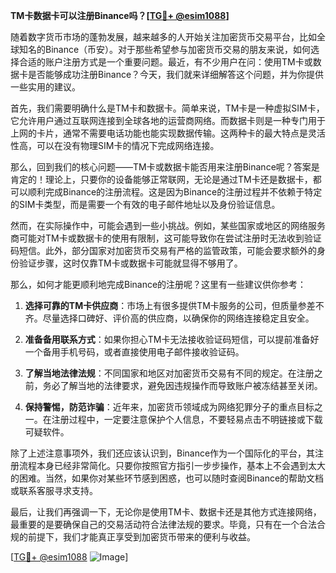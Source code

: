 **TM卡数据卡可以注册Binance吗？[[TG💪+ @esim1088](https://t.me/s/esim1088)]**

随着数字货币市场的蓬勃发展，越来越多的人开始关注加密货币交易平台，比如全球知名的Binance（币安）。对于那些希望参与加密货币交易的朋友来说，如何选择合适的账户注册方式是一个重要问题。最近，有不少用户在问：使用TM卡或数据卡是否能够成功注册Binance？今天，我们就来详细解答这个问题，并为你提供一些实用的建议。

首先，我们需要明确什么是TM卡和数据卡。简单来说，TM卡是一种虚拟SIM卡，它允许用户通过互联网连接到全球各地的运营商网络。而数据卡则是一种专门用于上网的卡片，通常不需要电话功能也能实现数据传输。这两种卡的最大特点是灵活性高，可以在没有物理SIM卡的情况下完成网络连接。

那么，回到我们的核心问题——TM卡或数据卡能否用来注册Binance呢？答案是肯定的！理论上，只要你的设备能够正常联网，无论是通过TM卡还是数据卡，都可以顺利完成Binance的注册流程。这是因为Binance的注册过程并不依赖于特定的SIM卡类型，而是需要一个有效的电子邮件地址以及身份验证信息。

然而，在实际操作中，可能会遇到一些小挑战。例如，某些国家或地区的网络服务商可能对TM卡或数据卡的使用有限制，这可能导致你在尝试注册时无法收到验证码短信。此外，部分国家对加密货币交易有严格的监管政策，可能会要求额外的身份验证步骤，这时仅靠TM卡或数据卡可能就显得不够用了。

那么，如何才能更顺利地完成Binance的注册呢？这里有一些建议供你参考：

1. **选择可靠的TM卡供应商**：市场上有很多提供TM卡服务的公司，但质量参差不齐。尽量选择口碑好、评价高的供应商，以确保你的网络连接稳定且安全。

2. **准备备用联系方式**：如果你担心TM卡无法接收验证码短信，可以提前准备好一个备用手机号码，或者直接使用电子邮件接收验证码。

3. **了解当地法律法规**：不同国家和地区对加密货币交易有不同的规定。在注册之前，务必了解当地的法律要求，避免因违规操作而导致账户被冻结甚至关闭。

4. **保持警惕，防范诈骗**：近年来，加密货币领域成为网络犯罪分子的重点目标之一。在注册过程中，一定要注意保护个人信息，不要轻易点击不明链接或下载可疑软件。

除了上述注意事项外，我们还应该认识到，Binance作为一个国际化的平台，其注册流程本身已经非常简化。只要你按照官方指引一步步操作，基本上不会遇到太大的困难。当然，如果你对某些环节感到困惑，也可以随时查阅Binance的帮助文档或联系客服寻求支持。

最后，让我们再强调一下，无论你是使用TM卡、数据卡还是其他方式连接网络，最重要的是要确保自己的交易活动符合法律法规的要求。毕竟，只有在一个合法合规的前提下，我们才能真正享受到加密货币带来的便利与收益。

[[TG💪+ @esim1088](https://t.me/s/esim1088) ![Image](https://i.postimg.cc/4NQfJmqS/Snipaste-2025-05-13-00-14-12.png)]